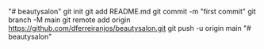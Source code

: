 "# beautysalon"  git init git add README.md git commit -m "first commit" git branch -M main git remote add origin https://github.com/dferreiranjos/beautysalon.git git push -u origin main
"# beautysalon" 
